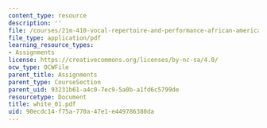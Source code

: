 ```yaml
---
content_type: resource
description: ''
file: /courses/21m-410-vocal-repertoire-and-performance-african-american-composers-spring-2005/90ecdc14f75a770a47e1e449786380da_white_01.pdf
file_type: application/pdf
learning_resource_types:
- Assignments
license: https://creativecommons.org/licenses/by-nc-sa/4.0/
ocw_type: OCWFile
parent_title: Assignments
parent_type: CourseSection
parent_uid: 93231b61-a4c0-7ec9-5a0b-a1fd6c5799de
resourcetype: Document
title: white_01.pdf
uid: 90ecdc14-f75a-770a-47e1-e449786380da
---
```

